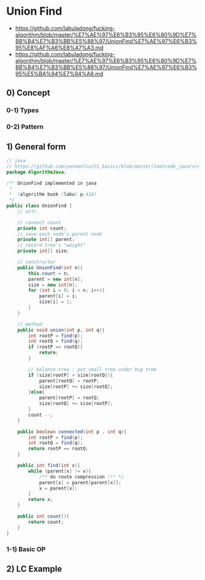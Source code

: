 # Union Find 

- https://github.com/labuladong/fucking-algorithm/blob/master/%E7%AE%97%E6%B3%95%E6%80%9D%E7%BB%B4%E7%B3%BB%E5%88%97/UnionFind%E7%AE%97%E6%B3%95%E8%AF%A6%E8%A7%A3.md
- https://github.com/labuladong/fucking-algorithm/blob/master/%E7%AE%97%E6%B3%95%E6%80%9D%E7%BB%B4%E7%B3%BB%E5%88%97/UnionFind%E7%AE%97%E6%B3%95%E5%BA%94%E7%94%A8.md

## 0) Concept  

### 0-1) Types

### 0-2) Pattern

## 1) General form
```java
// java
// https://github.com/yennanliu/CS_basics/blob/master/leetcode_java/src/main/java/AlgorithmJava/UnionFind.java
package AlgorithmJava;

/** UnionFind implemented in java
 *
 *  (algorithm book (labu) p.418)
 */
public class UnionFind {
    // attr

    // connect count
    private int count;
    // save each node's parent node
    private int[] parent;
    // record tree's "weight"
    private int[] size;

    // constructor
    public UnionFind(int n){
        this.count = n;
        parent = new int[n];
        size = new int[n];
        for (int i = 0; i < n; i++){
            parent[i] = i;
            size[i] = 1;
        }
    }

    // method
    public void union(int p, int q){
        int rootP = find(p);
        int rootQ = find(q);
        if (rootP == rootQ){
            return;
        }

        // balance tree : put small tree under big tree
        if (size[rootP] > size[rootQ]){
            parent[rootQ] = rootP;
            size[rootP] += size[rootQ];
        }else{
            parent[rootP] = rootQ;
            size[rootQ] += size[rootP];
        }
        count --;
    }

    public boolean connected(int p , int q){
        int rootP = find(p);
        int rootQ = find(q);
        return rootP == rootQ;
    }

    public int find(int x){
        while (parent[x] != x){
            /** do route compression !!! */
            parent[x] = parent[parent[x]];
            x = parent[x];
        }
        return x;
    }

    public int count(){
        return count;
    }
}
```

### 1-1) Basic OP

## 2) LC Example
